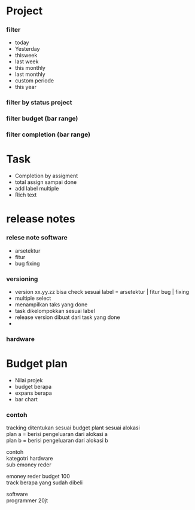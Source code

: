 # Project
### filter
- today
- Yesterday
- thisweek
- last week
- this monthly
- last monthly
- custom periode
- this year

### filter by status project

### filter budget (bar range)

### filter completion (bar range)

# Task
- Completion by assigment
- total assign sampai done
- add label multiple
- Rich text


# release notes

### relese note software
- arsetektur
- fitur
- bug fixing

### versioning
- version xx.yy.zz bisa check sesuai label = arsetektur | fitur bug | fixing
- multiple select
- menampilkan taks yang done
- task dikelompokkan sesuai label
- release version dibuat dari task yang done
- 

### hardware

# Budget plan
- Nilai projek
- budget berapa
- expans berapa 
- bar chart

### contoh 
tracking ditentukan sesuai budget plant sesuai alokasi <br>
plan a = berisi pengeluaran dari alokasi a <br>
plan b = berisi pengeluaran dari alokasi b <br>

contoh <br>
kategotri hardware <br>
sub emoney reder <br>

emoney reder budget 100 <br>
track berapa yang sudah dibeli <br>

software <br>
programmer 20jt <br>







